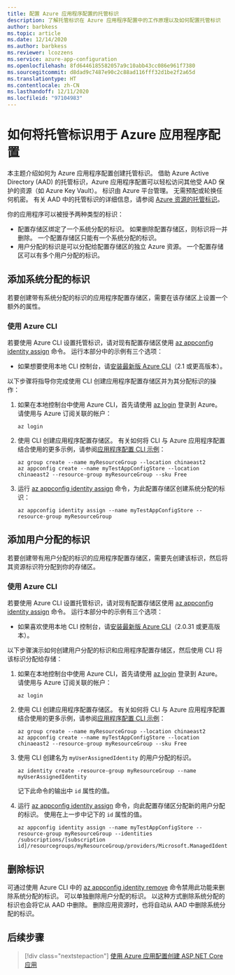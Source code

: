 ```yaml
---
title: 配置 Azure 应用程序配置的托管标识
description: 了解托管标识在 Azure 应用程序配置中的工作原理以及如何配置托管标识
author: barbkess
ms.topic: article
ms.date: 12/14/2020
ms.author: barbkess
ms.reviewer: lcozzens
ms.service: azure-app-configuration
ms.openlocfilehash: 8fd6446185582057a9c10abb43cc086e961f7380
ms.sourcegitcommit: d8dad9c7487e90c2c88ad116fff32d1be2f2a65d
ms.translationtype: HT
ms.contentlocale: zh-CN
ms.lasthandoff: 12/11/2020
ms.locfileid: "97104983"
---
```

# <a name="how-to-use-managed-identities-for-azure-app-configuration"></a>如何将托管标识用于 Azure 应用程序配置

本主题介绍如何为 Azure 应用程序配置创建托管标识。 借助 Azure Active Directory (AAD) 的托管标识，Azure 应用程序配置可以轻松访问其他受 AAD 保护的资源（如 Azure Key Vault）。 标识由 Azure 平台管理。 无需预配或轮换任何机密。 有关 AAD 中的托管标识的详细信息，请参阅 [Azure 资源的托管标识](../active-directory/managed-identities-azure-resources/overview.md)。

你的应用程序可以被授予两种类型的标识：

- 配置存储区绑定了一个系统分配的标识。 如果删除配置存储区，则标识将一并删除。 一个配置存储区只能有一个系统分配的标识。
- 用户分配的标识是可以分配给配置存储区的独立 Azure 资源。 一个配置存储区可以有多个用户分配的标识。

## <a name="adding-a-system-assigned-identity"></a>添加系统分配的标识

若要创建带有系统分配的标识的应用程序配置存储区，需要在该存储区上设置一个额外的属性。

### <a name="using-the-azure-cli"></a>使用 Azure CLI

若要使用 Azure CLI 设置托管标识，请对现有配置存储区使用 [az appconfig identity assign] 命令。 运行本部分中的示例有三个选项：

<!--Cloud Shell-->

- 如果想要使用本地 CLI 控制台，请[安装最新版 Azure CLI](/cli/install-azure-cli)（2.1 或更高版本）。

以下步骤将指导你完成使用 CLI 创建应用程序配置存储区并为其分配标识的操作：

1. 如果在本地控制台中使用 Azure CLI，首先请使用 [az login] 登录到 Azure。 请使用与 Azure 订阅关联的帐户：

    ```azurecli
    az login
    ```

1. 使用 CLI 创建应用程序配置存储区。 有关如何将 CLI 与 Azure 应用程序配置结合使用的更多示例，请参阅[应用程序配置 CLI 示例](scripts/cli-create-service.md)：

    ```azurecli
    az group create --name myResourceGroup --location chinaeast2
    az appconfig create --name myTestAppConfigStore --location chinaeast2 --resource-group myResourceGroup --sku Free
    ```

1. 运行 [az appconfig identity assign] 命令，为此配置存储区创建系统分配的标识：

    ```azurecli
    az appconfig identity assign --name myTestAppConfigStore --resource-group myResourceGroup
    ```

## <a name="adding-a-user-assigned-identity"></a>添加用户分配的标识

若要创建带有用户分配的标识的应用程序配置存储区，需要先创建该标识，然后将其资源标识符分配到你的存储区。

### <a name="using-the-azure-cli"></a>使用 Azure CLI

若要使用 Azure CLI 设置托管标识，请对现有配置存储区使用 [az appconfig identity assign] 命令。 运行本部分中的示例有三个选项：

<!--Cloud Shell-->

- 如果喜欢使用本地 CLI 控制台，请[安装最新版 Azure CLI](/cli/install-azure-cli)（2.0.31 或更高版本）。

以下步骤演示如何创建用户分配的标识和应用程序配置存储区，然后使用 CLI 将该标识分配给存储：

1. 如果在本地控制台中使用 Azure CLI，首先请使用 [az login] 登录到 Azure。 请使用与 Azure 订阅关联的帐户：

    ```azurecli
    az login
    ```

1. 使用 CLI 创建应用程序配置存储区。 有关如何将 CLI 与 Azure 应用程序配置结合使用的更多示例，请参阅[应用程序配置 CLI 示例](scripts/cli-create-service.md)：

    ```azurecli
    az group create --name myResourceGroup --location chinaeast2
    az appconfig create --name myTestAppConfigStore --location chinaeast2 --resource-group myResourceGroup --sku Free
    ```

1. 使用 CLI 创建名为 `myUserAssignedIdentity` 的用户分配的标识。

    ```azurecli
    az identity create -resource-group myResourceGroup --name myUserAssignedIdentity
    ```

    记下此命令的输出中 `id` 属性的值。

1. 运行 [az appconfig identity assign] 命令，向此配置存储区分配新的用户分配的标识。 使用在上一步中记下的 `id` 属性的值。

    ```azurecli
    az appconfig identity assign --name myTestAppConfigStore --resource-group myResourceGroup --identities /subscriptions/[subscription id]/resourcegroups/myResourceGroup/providers/Microsoft.ManagedIdentity/userAssignedIdentities/myUserAssignedIdentity
    ```

## <a name="removing-an-identity"></a>删除标识

可通过使用 Azure CLI 中的 [az appconfig identity remove](https://docs.azure.cn/cli/appconfig/identity#az_appconfig_identity_remove) 命令禁用此功能来删除系统分配的标识。 可以单独删除用户分配的标识。 以这种方式删除系统分配的标识也会将它从 AAD 中删除。 删除应用资源时，也将自动从 AAD 中删除系统分配的标识。

## <a name="next-steps"></a>后续步骤

> [!div class="nextstepaction"]
> [使用 Azure 应用配置创建 ASP.NET Core 应用](quickstart-aspnet-core-app.md)

[az appconfig identity assign]: https://docs.azure.cn/cli/appconfig/identity#az_appconfig_identity_assign
[az login]: https://docs.azure.cn/cli/reference-index#az_login
